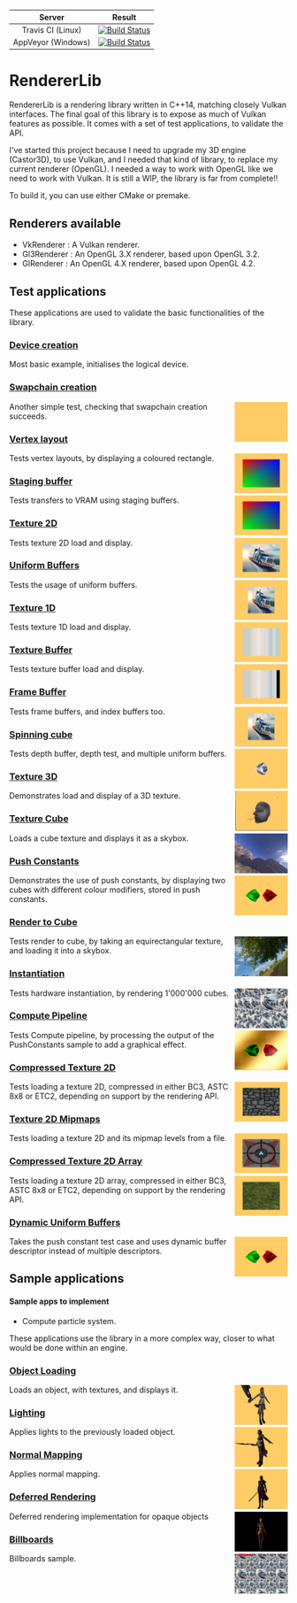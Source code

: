 |         Server     | Result |
|:------------------:|--------|
|  Travis CI (Linux) | [![Build Status](https://travis-ci.org/DragonJoker/RendererLib.svg?branch=master)](https://travis-ci.org/DragonJoker/RendererLib) |
| AppVeyor (Windows) | [![Build Status](https://ci.appveyor.com/api/projects/status/github/DragonJoker/rendererlib?branch=master&svg=true)](https://ci.appveyor.com/project/DragonJoker/rendererlib) |


RendererLib
===========

RendererLib is a rendering library written in C++14, matching closely Vulkan interfaces.
The final goal of this library is to expose as much of Vulkan features as possible.
It comes with a set of test applications, to validate the API.

I've started this project because I need to upgrade my 3D engine (Castor3D), to use Vulkan, and I needed that kind of library, to replace my current renderer (OpenGL).
I needed a way to work with OpenGL like we need to work with Vulkan.
It is still a WIP, the library is far from complete!!

To build it, you can use either CMake or premake.

## Renderers available

- VkRenderer : A Vulkan renderer.
- Gl3Renderer : An OpenGL 3.X renderer, based upon OpenGL 3.2.
- GlRenderer : An OpenGL 4.X renderer, based upon OpenGL 4.2.

## Test applications

These applications are used to validate the basic functionalities of the library.

### [Device creation](source/Test/01-DeviceCreation/)

Most basic example, initialises the logical device.

### [Swapchain creation](source/Test/02-SwapChainCreation/)
<img src="./screenshots/02.png" height="72px" align="right">

Another simple test, checking that swapchain creation succeeds.

### [Vertex layout](source/Test/03-VertexLayout/)
<img src="./screenshots/03.png" height="72px" align="right">

Tests vertex layouts, by displaying a coloured rectangle.

### [Staging buffer](source/Test/04-StagingBuffer/)
<img src="./screenshots/04.png" height="72px" align="right">

Tests transfers to VRAM using staging buffers.

### [Texture 2D](source/Test/05-Texture2D/)
<img src="./screenshots/05.png" height="72px" align="right">

Tests texture 2D load and display.

### [Uniform Buffers](source/Test/06-UniformBuffers/)
<img src="./screenshots/06.png" height="72px" align="right">

Tests the usage of uniform buffers.

### [Texture 1D](source/Test/07-Texture1D/)
<img src="./screenshots/07.png" height="72px" align="right">

Tests texture 1D load and display.

### [Texture Buffer](source/Test/08-TextureBuffer/)
<img src="./screenshots/08.png" height="72px" align="right">

Tests texture buffer load and display.

### [Frame Buffer](source/Test/09-FrameBuffer/)
<img src="./screenshots/09.png" height="72px" align="right">

Tests frame buffers, and index buffers too.

### [Spinning cube](source/Test/10-SpinningCube/)
<img src="./screenshots/10.png" height="72px" align="right">

Tests depth buffer, depth test, and multiple uniform buffers.

### [Texture 3D](source/Test/11-Texture3D/)
<img src="./screenshots/11.png" height="72px" align="right">

Demonstrates load and display of a 3D texture.

### [Texture Cube](source/Test/12-TextureCube/)
<img src="./screenshots/12.png" height="72px" align="right">

Loads a cube texture and displays it as a skybox.

### [Push Constants](source/Test/13-PushConstants/)
<img src="./screenshots/13.png" height="72px" align="right">

Demonstrates the use of push constants, by displaying two cubes with different colour modifiers, stored in push constants.

### [Render to Cube](source/Test/14-RenderToCube/)
<img src="./screenshots/14.png" height="72px" align="right">

Tests render to cube, by taking an equirectangular texture, and loading it into a skybox.

### [Instantiation](source/Test/15-Instantiation/)
<img src="./screenshots/15.png" height="72px" align="right">

Tests hardware instantiation, by rendering 1'000'000 cubes.

### [Compute Pipeline](source/Test/16-ComputePipeline/)
<img src="./screenshots/16.png" height="72px" align="right">

Tests Compute pipeline, by processing the output of the PushConstants sample to add a graphical effect.

### [Compressed Texture 2D](source/Test/17-CompressedTexture2D/)
<img src="./screenshots/17.png" height="72px" align="right">

Tests loading a texture 2D, compressed in either BC3, ASTC 8x8 or ETC2, depending on support by the rendering API.

### [Texture 2D Mipmaps](source/Test/18-Texture2DMipmaps/)
<img src="./screenshots/18.png" height="72px" align="right">

Tests loading a texture 2D and its mipmap levels from a file.

### [Compressed Texture 2D Array](source/Test/19-CompressedTexture2DArray/)
<img src="./screenshots/19.png" height="72px" align="right">

Tests loading a texture 2D array, compressed in either BC3, ASTC 8x8 or ETC2, depending on support by the rendering API.

### [Dynamic Uniform Buffers](source/Test/20-DynamicUniformBuffer/)
<img src="./screenshots/20.png" height="72px" align="right">

Takes the push constant test case and uses dynamic buffer descriptor instead of multiple descriptors.


## Sample applications

#### Sample apps to implement
- Compute particle system.

These applications use the library in a more complex way, closer to what would be done within an engine.

### [Object Loading](source/Samples/01-ObjectLoading/)
<img src="./screenshots/s01.png" height="72px" align="right">

Loads an object, with textures, and displays it.

### [Lighting](source/Samples/02-Lighting/)
<img src="./screenshots/s02.png" height="72px" align="right">

Applies lights to the previously loaded object.

### [Normal Mapping](source/Samples/03-NormalMapping/)
<img src="./screenshots/s03.png" height="72px" align="right">

Applies normal mapping.

### [Deferred Rendering](source/Samples/04-DeferredRendering/)
<img src="./screenshots/s04.png" height="72px" align="right">

Deferred rendering implementation for opaque objects

### [Billboards](source/Samples/05-Billboards/)
<img src="./screenshots/s05.png" height="72px" align="right">

Billboards sample.
